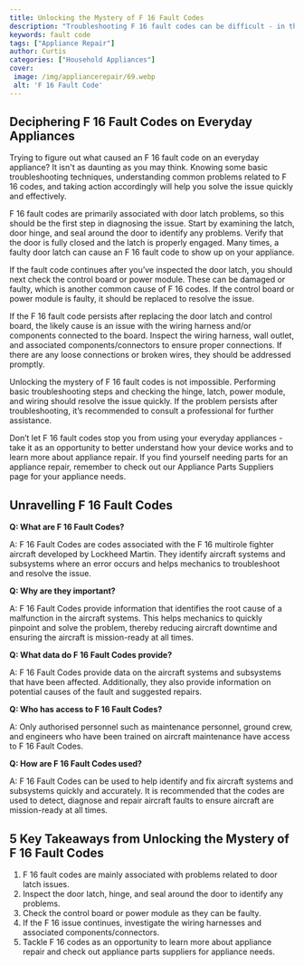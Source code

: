 ```yaml
---
title: Unlocking the Mystery of F 16 Fault Codes
description: "Troubleshooting F 16 fault codes can be difficult - in this blog post discover what causes these errors and learn how to fix them fast"
keywords: fault code
tags: ["Appliance Repair"]
author: Curtis
categories: ["Household Appliances"]
cover: 
 image: /img/appliancerepair/69.webp
 alt: 'F 16 Fault Code'
---
```

## Deciphering F 16 Fault Codes on Everyday Appliances
Trying to figure out what caused an F 16 fault code on an everyday appliance? It isn't as daunting as you may think. Knowing some basic troubleshooting techniques, understanding common problems related to F 16 codes, and taking action accordingly will help you solve the issue quickly and effectively. 

F 16 fault codes are primarily associated with door latch problems, so this should be the first step in diagnosing the issue. Start by examining the latch, door hinge, and seal around the door to identify any problems. Verify that the door is fully closed and the latch is properly engaged. Many times, a faulty door latch can cause an F 16 fault code to show up on your appliance.

If the fault code continues after you’ve inspected the door latch, you should next check the control board or power module. These can be damaged or faulty, which is another common cause of F 16 codes. If the control board or power module is faulty, it should be replaced to resolve the issue.
 
If the F 16 fault code persists after replacing the door latch and control board, the likely cause is an issue with the wiring harness and/or components connected to the board. Inspect the wiring harness, wall outlet, and associated components/connectors to ensure proper connections. If there are any loose connections or broken wires, they should be addressed promptly.

Unlocking the mystery of F 16 fault codes is not impossible. Performing basic troubleshooting steps and checking the hinge, latch, power module, and wiring should resolve the issue quickly. If the problem persists after troubleshooting, it’s recommended to consult a professional for further assistance. 

Don’t let F 16 fault codes stop you from using your everyday appliances - take it as an opportunity to better understand how your device works and to learn more about appliance repair. If you find yourself needing parts for an appliance repair, remember to check out our Appliance Parts Suppliers page for your appliance needs.

## Unravelling F 16 Fault Codes

**Q: What are F 16 Fault Codes?** 

A: F 16 Fault Codes are codes associated with the F 16 multirole fighter aircraft developed by Lockheed Martin. They identify aircraft systems and subsystems where an error occurs and helps mechanics to troubleshoot and resolve the issue. 

**Q: Why are they important?**

A: F 16 Fault Codes provide information that identifies the root cause of a malfunction in the aircraft systems. This helps mechanics to quickly pinpoint and solve the problem, thereby reducing aircraft downtime and ensuring the aircraft is mission-ready at all times. 

**Q: What data do F 16 Fault Codes provide?**

A: F 16 Fault Codes provide data on the aircraft systems and subsystems that have been affected. Additionally, they also provide information on potential causes of the fault and suggested repairs. 

**Q: Who has access to F 16 Fault Codes?**

A: Only authorised personnel such as maintenance personnel, ground crew, and engineers who have been trained on aircraft maintenance have access to F 16 Fault Codes. 

**Q: How are F 16 Fault Codes used?**

A: F 16 Fault Codes can be used to help identify and fix aircraft systems and subsystems quickly and accurately. It is recommended that the codes are used to detect, diagnose and repair aircraft faults to ensure aircraft are mission-ready at all times.

## 5 Key Takeaways from Unlocking the Mystery of F 16 Fault Codes
1. F 16 fault codes are mainly associated with problems related to door latch issues. 
2. Inspect the door latch, hinge, and seal around the door to identify any problems.
3. Check the control board or power module as they can be faulty.
4. If the F 16 issue continues, investigate the wiring harnesses and associated components/connectors. 
5. Tackle F 16 codes as an opportunity to learn more about appliance repair and check out appliance parts suppliers for appliance needs.
